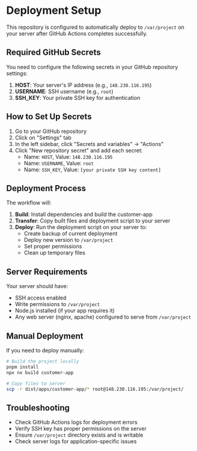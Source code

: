 # Deployment Setup

This repository is configured to automatically deploy to `/var/project` on your server after GitHub Actions completes successfully.

## Required GitHub Secrets

You need to configure the following secrets in your GitHub repository settings:

1. **HOST**: Your server's IP address (e.g., `148.230.116.195`)
2. **USERNAME**: SSH username (e.g., `root`)
3. **SSH_KEY**: Your private SSH key for authentication

## How to Set Up Secrets

1. Go to your GitHub repository
2. Click on "Settings" tab
3. In the left sidebar, click "Secrets and variables" → "Actions"
4. Click "New repository secret" and add each secret:
   - Name: `HOST`, Value: `148.230.116.195`
   - Name: `USERNAME`, Value: `root`
   - Name: `SSH_KEY`, Value: `[your private SSH key content]`

## Deployment Process

The workflow will:

1. **Build**: Install dependencies and build the customer-app
2. **Transfer**: Copy built files and deployment script to your server
3. **Deploy**: Run the deployment script on your server to:
   - Create backup of current deployment
   - Deploy new version to `/var/project`
   - Set proper permissions
   - Clean up temporary files

## Server Requirements

Your server should have:
- SSH access enabled
- Write permissions to `/var/project`
- Node.js installed (if your app requires it)
- Any web server (nginx, apache) configured to serve from `/var/project`

## Manual Deployment

If you need to deploy manually:

```bash
# Build the project locally
pnpm install
npx nx build customer-app

# Copy files to server
scp -r dist/apps/customer-app/* root@148.230.116.195:/var/project/
```

## Troubleshooting

- Check GitHub Actions logs for deployment errors
- Verify SSH key has proper permissions on the server
- Ensure `/var/project` directory exists and is writable
- Check server logs for application-specific issues
